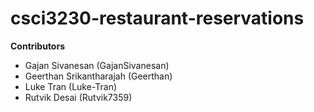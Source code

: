 # csci3230-restaurant-reservations

**Contributors**

- Gajan Sivanesan (GajanSivanesan)
- Geerthan Srikantharajah (Geerthan)
- Luke Tran (Luke-Tran)
- Rutvik Desai (Rutvik7359)
